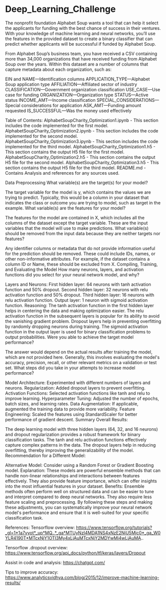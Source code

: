 # Deep_Learning_Challenge

The nonprofit foundation Alphabet Soup wants a tool that can help it select the applicants for funding with the best chance of success in their ventures. With your knowledge of machine learning and neural networks, you’ll use the features in the provided dataset to create a binary classifier that can predict whether applicants will be successful if funded by Alphabet Soup.

From Alphabet Soup’s business team, you have received a CSV containing more than 34,000 organizations that have received funding from Alphabet Soup over the years. Within this dataset are a number of columns that capture metadata about each organization, such as:

EIN and NAME—Identification columns
APPLICATION_TYPE—Alphabet Soup application type
AFFILIATION—Affiliated sector of industry
CLASSIFICATION—Government organization classification
USE_CASE—Use case for funding
ORGANIZATION—Organization type
STATUS—Active status
INCOME_AMT—Income classification
SPECIAL_CONSIDERATIONS—Special considerations for application
ASK_AMT—Funding amount requested
IS_SUCCESSFUL—Was the money used effectively

Table of Contents:
AlphabetSoupCharity_Optimization1.ipynb - This section includes the code implemented for the first model.
AlphabetSoupCharity_Optimization2.ipynb - This section includes the code implemented for the second model.
AlphabetSoupCharity_Optimization3.ipynb - This section includes the code implemented for the third model.
AlphabetSoupCharity_Optimization1.h5 - This section contains the output H5 file for the first model.
AlphabetSoupCharity_Optimization2.h5 - This section contains the output H5 file for the second model.
AlphabetSoupCharity_Optimization3.h5 - This section contains the output H5 file for the third model.
README.md - Contains Analysis and references for any sources used.

Data Preprocessing
What variable(s) are the target(s) for your model?

The target variable for the model is y, which contains the values we are trying to predict. Typically, this would be a column in your dataset that indicates the class or outcome you are trying to model, such as target in the example.
What variable(s) are the features for your model?

The features for the model are contained in X, which includes all the columns of the dataset except the target variable. These are the input variables that the model will use to make predictions.
What variable(s) should be removed from the input data because they are neither targets nor features?

Any identifier columns or metadata that do not provide information useful for the prediction should be removed. These could include IDs, names, or other non-informative attributes. For example, if the dataset contains a column ID or Name, these should be excluded from X.
Compiling, Training, and Evaluating the Model
How many neurons, layers, and activation functions did you select for your neural network model, and why?

Layers and Neurons:
First hidden layer: 64 neurons with tanh activation function and 50% dropout.
Second hidden layer: 32 neurons with relu activation function and 50% dropout.
Third hidden layer: 16 neurons with relu activation function.
Output layer: 1 neuron with sigmoid activation function.
Reasoning:
The tanh activation function in the first hidden layer helps in centering the data and making optimization easier.
The relu activation function in the subsequent layers is popular for its ability to avoid the vanishing gradient problem.
Dropout layers help in preventing overfitting by randomly dropping neurons during training.
The sigmoid activation function in the output layer is used for binary classification problems to output probabilities.
Were you able to achieve the target model performance?

The answer would depend on the actual results after training the model, which are not provided here. Generally, this involves evaluating the model's accuracy, precision, recall, or other relevant metrics on a validation or test set.
What steps did you take in your attempts to increase model performance?

Model Architecture: Experimented with different numbers of layers and neurons.
Regularization: Added dropout layers to prevent overfitting.
Activation Functions: Selected activation functions like tanh and relu to improve learning.
Hyperparameter Tuning: Adjusted the number of epochs, batch sizes, and learning rates.
Data Augmentation: If applicable, augmented the training data to provide more variability.
Feature Engineering: Scaled the features using StandardScaler for better performance of gradient descent.
Summary
Overall Results:

The deep learning model with three hidden layers (64, 32, and 16 neurons) and dropout regularization provides a robust framework for binary classification tasks.
The tanh and relu activation functions effectively capture complex patterns in the data.
The dropout layers help in reducing overfitting, thereby improving the generalizability of the model.
Recommendation for a Different Model:

Alternative Model: Consider using a Random Forest or Gradient Boosting model.
Explanation: These models are powerful ensemble methods that can handle non-linear relationships and interactions between features effectively. They also provide feature importance, which can offer insights into the most influential features in your dataset.
Benefits: Ensemble methods often perform well on structured data and can be easier to tune and interpret compared to deep neural networks. They also require less feature scaling and preprocessing.
By following these steps and making these adjustments, you can systematically improve your neural network model's performance and ensure that it is well-suited for your specific classification task.

References:
Tensorflow overview: https://www.tensorflow.org/tutorials?_gl=1*1a7vyot*_up*MQ..*_ga*MTUyNzI4MDA1NS4xNzE2NjU5Mjc0*_ga_W0YLR4190T*MTcxNjY1OTI3My4xLjAuMTcxNjY2MDYwMi4wLjAuMA..

Tensorflow .dropout overview: https://www.tensorflow.org/api_docs/python/tf/keras/layers/Dropout

Assist in code and analysis: https://chatgpt.com/

Tips to improve accuracy: https://www.analyticsvidhya.com/blog/2015/12/improve-machine-learning-results/